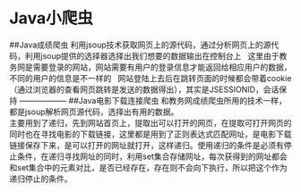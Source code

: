 # Java小爬虫
##Java成绩爬虫
利用jsoup技术获取网页上的源代码，通过分析网页上的源代码，利用jsoup提供的选择器选择出我们想要的数据输出在控制台上  
这里由于教务网是需要登录的网站，网站需要有用户的登录信息才能返回给相应用户的数据，不同的用户的信息是不一样的  
网站登陆上去后在跳转页面的时候都会带着cookie（通过浏览器的查看网页跳转是发送的数据得出），其实是JSESSIONID，会话保持
——————
##Java电影下载连接爬虫
和教务网成绩爬虫所用的技术一样，都是jsoup解析网页源代码，选择出有用的数据。  
主要用到了递归，先到网站首页上，提取出可以打开的网页，在提取可打开网页的同时也在寻找电影的下载链接，这里都是用到了正则表达式匹配网址，是电影下载链接保存下来，是可以打开的网址就打开，这样递归。使用递归的条件是必须有停止条件，在递归寻找网址的同时，利用set集合存储网址，每次获得到的网址都会和set集合中的元素对比，是否已经存在，存在则不会向下执行，所以把这个作为递归停止的条件。
